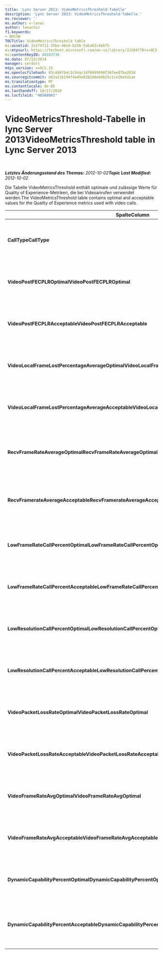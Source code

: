 ```yaml
---
title: 'Lync Server 2013: VideoMetricsThreshold-Tabelle'
description: 'Lync Server 2013: VideoMetricsThreshold-Tabelle.'
ms.reviewer: ''
ms.author: v-lanac
author: lanachin
f1.keywords:
- NOCSH
TOCTitle: VideoMetricsThreshold table
ms:assetid: 2e2f4711-35ba-48c6-b15b-5aba61c4eb75
ms:mtpsurl: https://technet.microsoft.com/en-us/library/JJ204778(v=OCS.15)
ms:contentKeyID: 48183736
ms.date: 07/23/2014
manager: serdars
mtps_version: v=OCS.15
ms.openlocfilehash: 93cdd6fb4c3c54ac1470499490f36fee87ba283d
ms.sourcegitcommit: d42a21b194f4a45e828188e04b25c1ce28a5d1ae
ms.translationtype: MT
ms.contentlocale: de-DE
ms.lasthandoff: 10/17/2020
ms.locfileid: "48568001"
---
```

# <a name="videometricsthreshold-table-in-lync-server-2013"></a><span data-ttu-id="d962e-103">VideoMetricsThreshold-Tabelle in lync Server 2013</span><span class="sxs-lookup"><span data-stu-id="d962e-103">VideoMetricsThreshold table in Lync Server 2013</span></span>

<div data-xmlns="http://www.w3.org/1999/xhtml">

<div class="topic" data-xmlns="http://www.w3.org/1999/xhtml" data-msxsl="urn:schemas-microsoft-com:xslt" data-cs="https://msdn.microsoft.com/">

<div data-asp="https://msdn2.microsoft.com/asp">



</div>

<div id="mainSection">

<div id="mainBody">

<span> </span>

<span data-ttu-id="d962e-104">_**Letztes Änderungsstand des Themas:** 2012-10-02_</span><span class="sxs-lookup"><span data-stu-id="d962e-104">_**Topic Last Modified:** 2012-10-02_</span></span>

<span data-ttu-id="d962e-105">Die Tabelle VideoMetricsThreshold enthält optimale und zulässige Werte für Quality of Experience-Metriken, die bei Videoanrufen verwendet werden.</span><span class="sxs-lookup"><span data-stu-id="d962e-105">The VideoMetricsThreshold table contains optimal and acceptable values for the Quality of Experience metrics used with video calls.</span></span>


<table>
<colgroup>
<col style="width: 25%" />
<col style="width: 25%" />
<col style="width: 25%" />
<col style="width: 25%" />
</colgroup>
<thead>
<tr class="header">
<th><span data-ttu-id="d962e-106"><strong>Spalte</strong></span><span class="sxs-lookup"><span data-stu-id="d962e-106"><strong>Column</strong></span></span></th>
<th><span data-ttu-id="d962e-107"><strong>Datentyp</strong></span><span class="sxs-lookup"><span data-stu-id="d962e-107"><strong>Data Type</strong></span></span></th>
<th><span data-ttu-id="d962e-108"><strong>Schlüssel/Index</strong></span><span class="sxs-lookup"><span data-stu-id="d962e-108"><strong>Key/Index</strong></span></span></th>
<th><span data-ttu-id="d962e-109"><strong>Details</strong></span><span class="sxs-lookup"><span data-stu-id="d962e-109"><strong>Details</strong></span></span></th>
</tr>
</thead>
<tbody>
<tr class="odd">
<td><p><span data-ttu-id="d962e-110"><strong>CallType</strong></span><span class="sxs-lookup"><span data-stu-id="d962e-110"><strong>CallType</strong></span></span></p></td>
<td><p><span data-ttu-id="d962e-111">int</span><span class="sxs-lookup"><span data-stu-id="d962e-111">int</span></span></p></td>
<td><p><span data-ttu-id="d962e-112">Primary</span><span class="sxs-lookup"><span data-stu-id="d962e-112">Primary</span></span></p></td>
<td><p><span data-ttu-id="d962e-113">Der Typ des getätigten Anrufs.</span><span class="sxs-lookup"><span data-stu-id="d962e-113">Type of call that was placed.</span></span></p></td>
</tr>
<tr class="even">
<td><p><span data-ttu-id="d962e-114"><strong>VideoPostFECPLROptimal</strong></span><span class="sxs-lookup"><span data-stu-id="d962e-114"><strong>VideoPostFECPLROptimal</strong></span></span></p></td>
<td><p><span data-ttu-id="d962e-115">Decimal (5, 2)</span><span class="sxs-lookup"><span data-stu-id="d962e-115">decimal(5,2)</span></span></p></td>
<td></td>
<td><p><span data-ttu-id="d962e-116">Der Standardwert lautet 0,05.</span><span class="sxs-lookup"><span data-stu-id="d962e-116">The default value is 0.05.</span></span></p></td>
</tr>
<tr class="odd">
<td><p><span data-ttu-id="d962e-117"><strong>VideoPostFECPLRAcceptable</strong></span><span class="sxs-lookup"><span data-stu-id="d962e-117"><strong>VideoPostFECPLRAcceptable</strong></span></span></p></td>
<td><p><span data-ttu-id="d962e-118">Decimal (5, 2)</span><span class="sxs-lookup"><span data-stu-id="d962e-118">decimal(5,2)</span></span></p></td>
<td></td>
<td><p><span data-ttu-id="d962e-119">Der Standardwert lautet 0,10.</span><span class="sxs-lookup"><span data-stu-id="d962e-119">The default value is 0.10.</span></span></p></td>
</tr>
<tr class="even">
<td><p><span data-ttu-id="d962e-120"><strong>VideoLocalFrameLostPercentageAverageOptimal</strong></span><span class="sxs-lookup"><span data-stu-id="d962e-120"><strong>VideoLocalFrameLostPercentageAverageOptimal</strong></span></span></p></td>
<td><p><span data-ttu-id="d962e-121">Decimal (5, 2)</span><span class="sxs-lookup"><span data-stu-id="d962e-121">decimal(5,2)</span></span></p></td>
<td></td>
<td><p><span data-ttu-id="d962e-122">Der Standardwert lautet 5,0.</span><span class="sxs-lookup"><span data-stu-id="d962e-122">The default value is 5.0.</span></span></p></td>
</tr>
<tr class="odd">
<td><p><span data-ttu-id="d962e-123"><strong>VideoLocalFrameLostPercentageAverageAcceptable</strong></span><span class="sxs-lookup"><span data-stu-id="d962e-123"><strong>VideoLocalFrameLostPercentageAverageAcceptable</strong></span></span></p></td>
<td><p><span data-ttu-id="d962e-124">Decimal (5, 2)</span><span class="sxs-lookup"><span data-stu-id="d962e-124">decimal(5,2)</span></span></p></td>
<td></td>
<td><p><span data-ttu-id="d962e-125">Der Standardwert lautet 10,0.</span><span class="sxs-lookup"><span data-stu-id="d962e-125">The default value is 10.0.</span></span></p></td>
</tr>
<tr class="even">
<td><p><span data-ttu-id="d962e-126"><strong>RecvFrameRateAverageOptimal</strong></span><span class="sxs-lookup"><span data-stu-id="d962e-126"><strong>RecvFrameRateAverageOptimal</strong></span></span></p></td>
<td><p><span data-ttu-id="d962e-127">Decimal (9, 4)</span><span class="sxs-lookup"><span data-stu-id="d962e-127">decimal(9,4)</span></span></p></td>
<td></td>
<td><p><span data-ttu-id="d962e-128">Der Standardwert lautet 12,0000.</span><span class="sxs-lookup"><span data-stu-id="d962e-128">The default value is 12.0000.</span></span></p></td>
</tr>
<tr class="odd">
<td><p><span data-ttu-id="d962e-129"><strong>RecvFramerateAverageAcceptable</strong></span><span class="sxs-lookup"><span data-stu-id="d962e-129"><strong>RecvFramerateAverageAcceptable</strong></span></span></p></td>
<td><p><span data-ttu-id="d962e-130">Decimal (9, 4)</span><span class="sxs-lookup"><span data-stu-id="d962e-130">decimal(9,4)</span></span></p></td>
<td></td>
<td><p><span data-ttu-id="d962e-131">Der Standardwert lautet 7,0000.</span><span class="sxs-lookup"><span data-stu-id="d962e-131">The default value is 7.0000.</span></span></p></td>
</tr>
<tr class="even">
<td><p><span data-ttu-id="d962e-132"><strong>LowFrameRateCallPercentOptimal</strong></span><span class="sxs-lookup"><span data-stu-id="d962e-132"><strong>LowFrameRateCallPercentOptimal</strong></span></span></p></td>
<td><p><span data-ttu-id="d962e-133">Decimal (5, 2)</span><span class="sxs-lookup"><span data-stu-id="d962e-133">decimal(5,2)</span></span></p></td>
<td></td>
<td><p><span data-ttu-id="d962e-134">Der Standardwert lautet 5,0.</span><span class="sxs-lookup"><span data-stu-id="d962e-134">The default value is 5.0.</span></span></p></td>
</tr>
<tr class="odd">
<td><p><span data-ttu-id="d962e-135"><strong>LowFrameRateCallPercentAcceptable</strong></span><span class="sxs-lookup"><span data-stu-id="d962e-135"><strong>LowFrameRateCallPercentAcceptable</strong></span></span></p></td>
<td><p><span data-ttu-id="d962e-136">Decimal (5, 2)</span><span class="sxs-lookup"><span data-stu-id="d962e-136">decimal(5,2)</span></span></p></td>
<td></td>
<td><p><span data-ttu-id="d962e-137">Der Standardwert lautet 10,0.</span><span class="sxs-lookup"><span data-stu-id="d962e-137">The default value is 10.0/</span></span></p></td>
</tr>
<tr class="even">
<td><p><span data-ttu-id="d962e-138"><strong>LowResolutionCallPercentOptimal</strong></span><span class="sxs-lookup"><span data-stu-id="d962e-138"><strong>LowResolutionCallPercentOptimal</strong></span></span></p></td>
<td><p><span data-ttu-id="d962e-139">Decimal (5, 2)</span><span class="sxs-lookup"><span data-stu-id="d962e-139">decimal(5,2)</span></span></p></td>
<td></td>
<td><p><span data-ttu-id="d962e-140">Der Standardwert lautet 5,0.</span><span class="sxs-lookup"><span data-stu-id="d962e-140">The default value is 5.0.</span></span></p></td>
</tr>
<tr class="odd">
<td><p><span data-ttu-id="d962e-141"><strong>LowResolutionCallPercentAcceptable</strong></span><span class="sxs-lookup"><span data-stu-id="d962e-141"><strong>LowResolutionCallPercentAcceptable</strong></span></span></p></td>
<td><p><span data-ttu-id="d962e-142">Decimal (5, 2)</span><span class="sxs-lookup"><span data-stu-id="d962e-142">decimal(5,2)</span></span></p></td>
<td></td>
<td><p><span data-ttu-id="d962e-143">Der Standardwert lautet 10,0.</span><span class="sxs-lookup"><span data-stu-id="d962e-143">The default value is 10.0.</span></span></p></td>
</tr>
<tr class="even">
<td><p><span data-ttu-id="d962e-144"><strong>VideoPacketLossRateOptimal</strong></span><span class="sxs-lookup"><span data-stu-id="d962e-144"><strong>VideoPacketLossRateOptimal</strong></span></span></p></td>
<td><p><span data-ttu-id="d962e-145">foat</span><span class="sxs-lookup"><span data-stu-id="d962e-145">foat</span></span></p></td>
<td></td>
<td><p><span data-ttu-id="d962e-146">Der Standardwert lautet 0,05.</span><span class="sxs-lookup"><span data-stu-id="d962e-146">The default value is 0.05.</span></span></p></td>
</tr>
<tr class="odd">
<td><p><span data-ttu-id="d962e-147"><strong>VideoPacketLossRateAcceptable</strong></span><span class="sxs-lookup"><span data-stu-id="d962e-147"><strong>VideoPacketLossRateAcceptable</strong></span></span></p></td>
<td><p><span data-ttu-id="d962e-148">Gleitkommazahl</span><span class="sxs-lookup"><span data-stu-id="d962e-148">float</span></span></p></td>
<td></td>
<td><p><span data-ttu-id="d962e-149">Der Standardwert lautet 0,10.</span><span class="sxs-lookup"><span data-stu-id="d962e-149">The default value is 0.10.</span></span></p></td>
</tr>
<tr class="even">
<td><p><span data-ttu-id="d962e-150"><strong>VideoFrameRateAvgOptimal</strong></span><span class="sxs-lookup"><span data-stu-id="d962e-150"><strong>VideoFrameRateAvgOptimal</strong></span></span></p></td>
<td><p><span data-ttu-id="d962e-151">Gleitkommazahl</span><span class="sxs-lookup"><span data-stu-id="d962e-151">float</span></span></p></td>
<td></td>
<td><p><span data-ttu-id="d962e-152">Der Standardwert lautet 12.</span><span class="sxs-lookup"><span data-stu-id="d962e-152">The default value is 12.</span></span></p></td>
</tr>
<tr class="odd">
<td><p><span data-ttu-id="d962e-153"><strong>VideoFrameRateAvgAcceptable</strong></span><span class="sxs-lookup"><span data-stu-id="d962e-153"><strong>VideoFrameRateAvgAcceptable</strong></span></span></p></td>
<td><p><span data-ttu-id="d962e-154">Gleitkommazahl</span><span class="sxs-lookup"><span data-stu-id="d962e-154">float</span></span></p></td>
<td></td>
<td><p><span data-ttu-id="d962e-155">Der Standardwert lautet 7.</span><span class="sxs-lookup"><span data-stu-id="d962e-155">The default value is 7.</span></span></p></td>
</tr>
<tr class="even">
<td><p><span data-ttu-id="d962e-156"><strong>DynamicCapabilityPercentOptimal</strong></span><span class="sxs-lookup"><span data-stu-id="d962e-156"><strong>DynamicCapabilityPercentOptimal</strong></span></span></p></td>
<td><p><span data-ttu-id="d962e-157">Decimal (5, 2)</span><span class="sxs-lookup"><span data-stu-id="d962e-157">decimal(5,2)</span></span></p></td>
<td></td>
<td><p><span data-ttu-id="d962e-158">Der Standardwert lautet 5,00.</span><span class="sxs-lookup"><span data-stu-id="d962e-158">The default value is 5.00.</span></span></p></td>
</tr>
<tr class="odd">
<td><p><span data-ttu-id="d962e-159"><strong>DynamicCapabilityPercentAcceptable</strong></span><span class="sxs-lookup"><span data-stu-id="d962e-159"><strong>DynamicCapabilityPercentAcceptable</strong></span></span></p></td>
<td><p><span data-ttu-id="d962e-160">Decimal (5, 2)</span><span class="sxs-lookup"><span data-stu-id="d962e-160">decimal(5,2)</span></span></p></td>
<td></td>
<td><p><span data-ttu-id="d962e-161">Der Standardwert lautet 10,00.</span><span class="sxs-lookup"><span data-stu-id="d962e-161">The default value is 10.00.</span></span></p></td>
</tr>
</tbody>
</table>


</div>

<span> </span>

</div>

</div>

</div>

